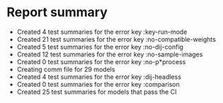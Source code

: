 # Report summary
- Created 4 test summaries for the error key :key-run-mode
- Created 21 test summaries for the error key :no-compatible-weights
- Created 5 test summaries for the error key :no-dij-config
- Created 12 test summaries for the error key :no-sample-images
- Created 0 test summaries for the error key :no-p*process
- Creating comm file for 29 models
- Created 4 test summaries for the error key :dij-headless
- Created 0 test summaries for the error key :comparison
- Created 25 test summaries for models that pass the CI
